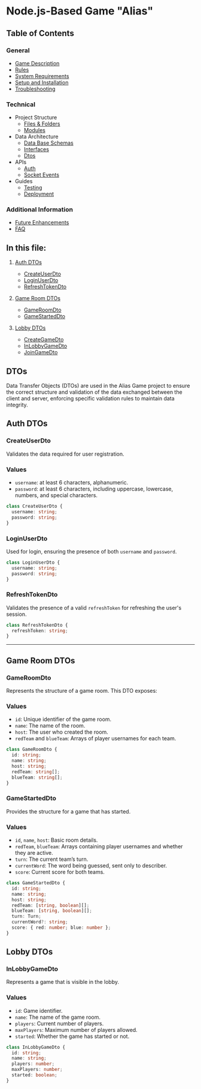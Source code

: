 # Node.js-Based Game "Alias"

## Table of Contents

### General

- [Game Description](../../README.md#game-description)
- [Rules](../../README.md#rules)
- [System Requirements](../../README.md#system-requirements)
- [Setup and Installation](../../README.md#system-requirements#setup-and-installation)
- [Troubleshooting](../../README.md#system-requirements#troubleshooting)

### Technical

- Project Structure
    - [Files & Folders](../project-structure/files-and-folders.md#directory-structure)
    - [Modules](../project-structure/core-modules.md#core-modules)
- Data Architecture
    - [Data Base Schemas](./database-schemas.md#structure)
    - [Interfaces](./interfaces.md#game-interfaces-documentation)
    - [Dtos](#dtos)
- APIs
    - [Auth](../APIs/auth.md#authentication)
    - [Socket Events](../APIs/socket-events.md#socket-events-documentation)
- Guides
    - [Testing](../guides/testing.md#running-tests-in-nestjs-with-jest)
    - [Deployment](../guides/deployment.md#deploying-a-nestjs-application-to-heroku)

### Additional Information

- [Future Enhancements](../future-enhancements.md#future-enhancements)
- [FAQ](../FAQ.md#faq)

## In this file:

1.  [Auth DTOs](#auth-dtos)
    - [CreateUserDto](#createuserdto)
    - [LoginUserDto](#loginuserdto)
    - [RefreshTokenDto](#refreshtokendto)
2. [Game Room DTOs](#game-room-dtos)
   - [GameRoomDto](#gameroomdto)
   - [GameStartedDto](#gamestarteddto)

3. [Lobby DTOs](#lobby-dtos)
   - [CreateGameDto](#creategamedto)
   - [InLobbyGameDto](#inlobbygamedto)
   - [JoinGameDto](#joingamedto)

## DTOs

Data Transfer Objects (DTOs) are used in the Alias Game project to ensure the correct structure and validation of the data exchanged between the client and server, enforcing specific validation rules to maintain data integrity.



## Auth DTOs

### CreateUserDto

Validates the data required for user registration.

### Values

- `username`: at least 6 characters, alphanumeric.
- `password`: at least 6 characters, including uppercase, lowercase, numbers, and special characters.

```typescript
class CreateUserDto {
  username: string;
  password: string;
}
```

### LoginUserDto

Used for login, ensuring the presence of both `username` and `password`.

```typescript
class LoginUserDto {
  username: string;
  password: string;
}
```

### RefreshTokenDto

Validates the presence of a valid `refreshToken` for refreshing the user's session.

```typescript
class RefreshTokenDto {
  refreshToken: string;
}
```

---

## Game Room DTOs

### GameRoomDto

Represents the structure of a game room. This DTO exposes:

### Values

- `id`: Unique identifier of the game room.
- `name`: The name of the room.
- `host`: The user who created the room.
- `redTeam` and `blueTeam`: Arrays of player usernames for each team.

```typescript
class GameRoomDto {
  id: string;
  name: string;
  host: string;
  redTeam: string[];
  blueTeam: string[];
}
```

### GameStartedDto

Provides the structure for a game that has started.

### Values

- `id`, `name`, `host`: Basic room details.
- `redTeam`, `blueTeam`: Arrays containing player usernames and whether they are active.
- `turn`: The current team’s turn.
- `currentWord`: The word being guessed, sent only to describer.
- `score`: Current score for both teams.

```typescript
class GameStartedDto {
  id: string;
  name: string;
  host: string;
  redTeam: [string, boolean][];
  blueTeam: [string, boolean][];
  turn: Turn;
  currentWord?: string;
  score: { red: number; blue: number };
}
```



## Lobby DTOs

### InLobbyGameDto

Represents a game that is visible in the lobby.

### Values

- `id`: Game identifier.
- `name`: The name of the game room.
- `players`: Current number of players.
- `maxPlayers`: Maximum number of players allowed.
- `started`: Whether the game has started or not.

```typescript
class InLobbyGameDto {
  id: string;
  name: string;
  players: number;
  maxPlayers: number;
  started: boolean;
}
```

